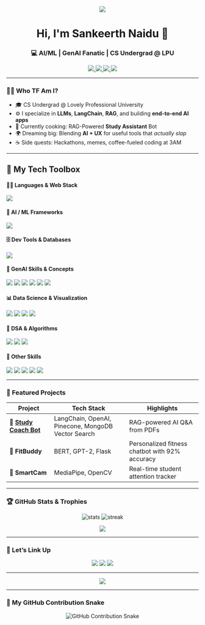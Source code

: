 <!-- Hero Banner -->
<p align="center">
  <img src="https://readme-typing-svg.demolab.com?font=Fira+Code&weight=500&duration=4000&pause=1000&color=36BCF7&center=true&vCenter=true&width=600&lines=Hey+there!+I'm+Sankeerth+Naidu+%F0%9F%91%8B;GenAI+%7C+ML+Enthusiast+%7C+CS+Undergrad+%40+LPU;I+build+cool+AI+tools+for+real+world+chaos!" />
</p>

<h1 align="center">Hi, I'm <strong>Sankeerth Naidu</strong> 👋</h1>
<h3 align="center">💻 AI/ML | GenAI Fanatic | CS Undergrad @ LPU</h3>

<p align="center">
  <a href="https://github.com/Sankeerth28">
    <img src="https://img.shields.io/github/followers/Sankeerth28?label=Follow&style=social" />
  </a>
  <a href="https://linkedin.com/in/lucky-luc28">
    <img src="https://img.shields.io/badge/LinkedIn-%230077B5?style=flat&logo=linkedin&logoColor=white" />
  </a>
  <a href="mailto:sankeerth2004@gmail.com">
    <img src="https://img.shields.io/badge/Gmail-D14836?style=flat&logo=gmail&logoColor=white" />
  </a>
  <img src="https://komarev.com/ghpvc/?username=Sankeerth28&label=Profile+Views&color=blue" />
</p>

---

### 👨‍💻 Who TF Am I?

- 🎓 CS Undergrad @ Lovely Professional University  
- ⚙️ I specialize in **LLMs**, **LangChain**, **RAG**, and building **end-to-end AI apps**  
- 🚧 Currently cooking: RAG-Powered **Study Assistant** Bot  
- 🌍 Dreaming big: Blending **AI + UX** for useful tools that *actually slap*  
- ☕ Side quests: Hackathons, memes, coffee-fueled coding at 3AM  

---

<h2>💼 My Tech Toolbox</h2>

<!-- Programming Languages & Web -->
<h4>👨‍💻 Languages & Web Stack</h4>
<p align="left">
  <img src="https://skillicons.dev/icons?i=python,cpp,java,js,html,css,react,nodejs&perline=10" />
</p>

<!-- AI/ML Tools -->
<h4>🧠 AI / ML Frameworks</h4>
<p align="left">
  <img src="https://skillicons.dev/icons?i=tensorflow,pytorch,keras,huggingface,sklearn,opencv&perline=10" />
</p>

<!-- Databases & Dev Tools -->
<h4>🗄️ Dev Tools & Databases</h4>
<p align="left">
  <img src="https://skillicons.dev/icons?i=mongodb,mysql,git,github,vscode&perline=10" />
</p>

<!-- GenAI & Concepts -->
<h4>🤖 GenAI Skills & Concepts</h4>
<p align="left">
  <img src="https://img.shields.io/badge/NLP-%23e91e63?style=for-the-badge&logoColor=white" />
  <img src="https://img.shields.io/badge/LLMs-%234B0082?style=for-the-badge&logoColor=white" />
  <img src="https://img.shields.io/badge/XAI-%23009688?style=for-the-badge&logoColor=white" />
  <img src="https://img.shields.io/badge/MongoDB_Vector_Search-%23217e3e?style=for-the-badge&logoColor=white" />
  <img src="https://img.shields.io/badge/RAG_with_MongoDB-%237b1fa2?style=for-the-badge&logoColor=white" />
  <img src="https://img.shields.io/badge/Neural_Networks-%23f44336?style=for-the-badge&logoColor=white" />
</p>

<!-- Data Analytics -->
<h4>📊 Data Science & Visualization</h4>
<p align="left">
  <img src="https://img.shields.io/badge/EDA-%230072c6?style=for-the-badge&logoColor=white" />
  <img src="https://img.shields.io/badge/Power_BI-%23f2c811?style=for-the-badge&logo=powerbi&logoColor=black" />
  <img src="https://img.shields.io/badge/Data_Visualization-%23ff5722?style=for-the-badge&logoColor=white" />
  <img src="https://img.shields.io/badge/Large_Scale_Analysis-%234caf50?style=for-the-badge&logoColor=white" />
</p>

<!-- Algorithms -->
<h4>🧩 DSA & Algorithms</h4>
<p align="left">
  <img src="https://img.shields.io/badge/Algorithms_on_Strings-%23e91e63?style=for-the-badge&logoColor=white" />
  <img src="https://img.shields.io/badge/Approximation_Algorithms-%239c27b0?style=for-the-badge&logoColor=white" />
  <img src="https://img.shields.io/badge/Java_DSA-%23f57c00?style=for-the-badge&logoColor=white" />
</p>

<!-- Other Soft Skills -->
<h4>🧩 Other Skills</h4>
<p align="left">
  <img src="https://img.shields.io/badge/Networking-%23007acc?style=for-the-badge&logo=cloudflare&logoColor=white" />
  <img src="https://img.shields.io/badge/Game_AI-%239900cc?style=for-the-badge&logo=steam&logoColor=white" />
  <img src="https://img.shields.io/badge/Leadership-%23ffd700?style=for-the-badge&logoColor=black" />
  <img src="https://img.shields.io/badge/Photography-%234caf50?style=for-the-badge&logo=canon&logoColor=white" />
  <img src="https://img.shields.io/badge/Accountability-%23ff6f00?style=for-the-badge&logoColor=white" />
</p>


---

### 🚀 Featured Projects

| Project | Tech Stack | Highlights |
|--------|------------|------------|
| 🧠 [**Study Coach Bot**](https://github.com/Sankeerth28/study-coach-bot) | LangChain, OpenAI, Pinecone, MongoDB Vector Search | RAG-powered AI Q&A from PDFs |
| 💪 **FitBuddy** | BERT, GPT-2, Flask | Personalized fitness chatbot with 92% accuracy |
| 🎥 **SmartCam** | MediaPipe, OpenCV | Real-time student attention tracker |

---

### 🏆 GitHub Stats & Trophies

<p align="center">
  <img src="https://github-readme-stats.vercel.app/api?username=Sankeerth28&show_icons=true&theme=tokyonight" alt="stats" />
  <img src="https://github-readme-streak-stats.herokuapp.com/?user=Sankeerth28&theme=tokyonight" alt="streak" />
</p>

<p align="center">
  <img src="https://github-profile-trophy.vercel.app/?username=Sankeerth28&theme=algolia&no-frame=true&no-bg=true&margin-w=15" />
</p>

---

### 🤝 Let’s Link Up

<p align="center">
  <a href="https://linkedin.com/in/lucky-luc28"><img src="https://img.shields.io/badge/LinkedIn-blue?style=for-the-badge&logo=linkedin&logoColor=white" /></a>
  <a href="mailto:sankeerth2004@gmail.com"><img src="https://img.shields.io/badge/Gmail-red?style=for-the-badge&logo=gmail&logoColor=white" /></a>
  <a href="https://github.com/Sankeerth28"><img src="https://img.shields.io/badge/GitHub-black?style=for-the-badge&logo=github&logoColor=white" /></a>
</p>

---

<p align="center">
  <img src="https://readme-typing-svg.demolab.com?font=Fira+Code&weight=500&pause=1200&color=FFD700&center=true&vCenter=true&width=500&lines=Always+building+🛠️;Always+learning+📚;Always+vibin+✨" />
</p>

---

### 🐍 My GitHub Contribution Snake

<p align="center">
  <img src="https://raw.githubusercontent.com/Sankeerth28/Sankeerth28/output/github-contribution-grid-snake.svg" alt="GitHub Contribution Snake"/>
</p>
